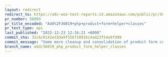 ```yaml
---
layout: redirect
redirect_to: https://a8c-woo-test-reports.s3.amazonaws.com/public/pr/36093/api/index.html
pr_number: 36093
pr_title_encoded: "Add%2F36019+php+product+form+helper+classes"
pr_test_type: api
last_published: "2022-12-23 12:16:21 +0000"
commit_sha: 31c6c0142ed3da9f556f10916c4ad23f54a9fd99
commit_message: "Some more cleanup and consolidation of product form component logic"
branch_name: add/36019_php_product_form_helper_classes
---
```

